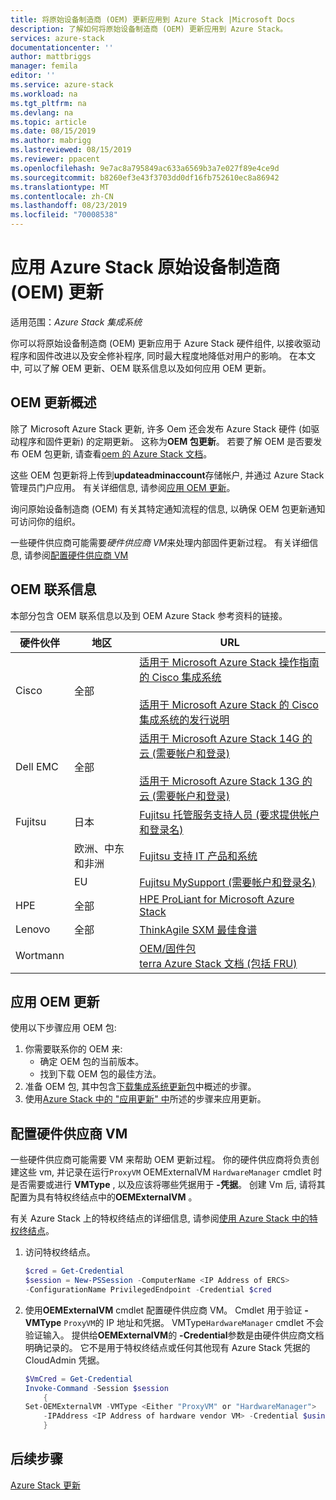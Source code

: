 ```yaml
---
title: 将原始设备制造商 (OEM) 更新应用到 Azure Stack |Microsoft Docs
description: 了解如何将原始设备制造商 (OEM) 更新应用到 Azure Stack。
services: azure-stack
documentationcenter: ''
author: mattbriggs
manager: femila
editor: ''
ms.service: azure-stack
ms.workload: na
ms.tgt_pltfrm: na
ms.devlang: na
ms.topic: article
ms.date: 08/15/2019
ms.author: mabrigg
ms.lastreviewed: 08/15/2019
ms.reviewer: ppacent
ms.openlocfilehash: 9e7ac8a795849ac633a6569b3a7e027f89e4ce9d
ms.sourcegitcommit: b8260ef3e43f3703dd0df16fb752610ec8a86942
ms.translationtype: MT
ms.contentlocale: zh-CN
ms.lasthandoff: 08/23/2019
ms.locfileid: "70008538"
---
```

# <a name="apply-azure-stack-original-equipment-manufacturer-oem-updates"></a>应用 Azure Stack 原始设备制造商 (OEM) 更新

适用范围：*Azure Stack 集成系统*

你可以将原始设备制造商 (OEM) 更新应用于 Azure Stack 硬件组件, 以接收驱动程序和固件改进以及安全修补程序, 同时最大程度地降低对用户的影响。 在本文中, 可以了解 OEM 更新、OEM 联系信息以及如何应用 OEM 更新。

## <a name="overview-of-oem-updates"></a>OEM 更新概述

除了 Microsoft Azure Stack 更新, 许多 Oem 还会发布 Azure Stack 硬件 (如驱动程序和固件更新) 的定期更新。 这称为**OEM 包更新**。 若要了解 OEM 是否要发布 OEM 包更新, 请查看[oem 的 Azure Stack 文档](#oem-contact-information)。

这些 OEM 包更新将上传到**updateadminaccount**存储帐户, 并通过 Azure Stack 管理员门户应用。 有关详细信息, 请参阅[应用 OEM 更新](#apply-oem-updates)。

询问原始设备制造商 (OEM) 有关其特定通知流程的信息, 以确保 OEM 包更新通知可访问你的组织。

一些硬件供应商可能需要*硬件供应商 VM*来处理内部固件更新过程。 有关详细信息, 请参阅[配置硬件供应商 VM](#configure-hardware-vendor-vm)

## <a name="oem-contact-information"></a>OEM 联系信息 

本部分包含 OEM 联系信息以及到 OEM Azure Stack 参考资料的链接。

| 硬件伙伴 | 地区 | URL |
|------------------|--------|-------------------------------------------------------------------------------------------------------------------------------------------------------------------------------------------------------------------------------------------------------------------------------------------------------------------------------------------|
| Cisco | 全部 | [适用于 Microsoft Azure Stack 操作指南的 Cisco 集成系统](https://www.cisco.com/c/en/us/td/docs/unified_computing/ucs/azure-stack/b_Azure_Stack_Operations_Guide_4-0/b_Azure_Stack_Operations_Guide_4-0_chapter_00.html#concept_wks_t1q_wbb)<br><br>[适用于 Microsoft Azure Stack 的 Cisco 集成系统的发行说明](https://www.cisco.com/c/en/us/support/servers-unified-computing/ucs-c-series-rack-mount-ucs-managed-server-software/products-release-notes-list.html) |
| Dell EMC | 全部 | [适用于 Microsoft Azure Stack 14G 的云 (需要帐户和登录)](https://support.emc.com/downloads/44615_Cloud-for-Microsoft-Azure-Stack-14G)<br><br>[适用于 Microsoft Azure Stack 13G 的云 (需要帐户和登录)](https://support.emc.com/downloads/42238_Cloud-for-Microsoft-Azure-Stack-13G) |
| Fujitsu | 日本 | [Fujitsu 托管服务支持人员 (要求提供帐户和登录名)](https://eservice.fujitsu.com/supportdesk-web/) |
|  | 欧洲、中东和非洲 | [Fujitsu 支持 IT 产品和系统](https://support.ts.fujitsu.com/IndexContact.asp?lng=COM&ln=no&LC=del) |
|  | EU | [Fujitsu MySupport (需要帐户和登录名)](https://support.ts.fujitsu.com/IndexMySupport.asp) |
| HPE | 全部 | [HPE ProLiant for Microsoft Azure Stack](http://www.hpe.com/info/MASupdates) |
| Lenovo | 全部 | [ThinkAgile SXM 最佳食谱](https://datacentersupport.lenovo.com/us/en/solutions/ht505122)
| Wortmann |  | [OEM/固件包](https://drive.terracloud.de/dl/fiTdTb66mwDAJWgUXUW8KNsd/OEM)<br>[terra Azure Stack 文档 (包括 FRU)](https://drive.terracloud.de/dl/fiWGZwCySZSQyNdykXCFiVCR/TerraAzSDokumentation)

## <a name="apply-oem-updates"></a>应用 OEM 更新

使用以下步骤应用 OEM 包:

1. 你需要联系你的 OEM 来:
      - 确定 OEM 包的当前版本。  
      - 找到下载 OEM 包的最佳方法。  
2. 准备 OEM 包, 其中包含[下载集成系统更新包](azure-stack-servicing-policy.md)中概述的步骤。
3. 使用[Azure Stack 中的 "应用更新" 中](azure-stack-apply-updates.md)所述的步骤来应用更新。

## <a name="configure-hardware-vendor-vm"></a>配置硬件供应商 VM

一些硬件供应商可能需要 VM 来帮助 OEM 更新过程。 你的硬件供应商将负责创建这些 vm, 并记录在运行`ProxyVM` OEMExternalVM `HardwareManager` cmdlet 时是否需要或进行 **VMType** , 以及应该将哪些凭据用于 **-凭据**。 创建 Vm 后, 请将其配置为具有特权终结点中的**OEMExternalVM** 。

有关 Azure Stack 上的特权终结点的详细信息, 请参阅[使用 Azure Stack 中的特权终结点](azure-stack-privileged-endpoint.md)。

1.  访问特权终结点。

    ```powershell  
    $cred = Get-Credential
    $session = New-PSSession -ComputerName <IP Address of ERCS>
    -ConfigurationName PrivilegedEndpoint -Credential $cred
    ```

2. 使用**OEMExternalVM** cmdlet 配置硬件供应商 VM。 Cmdlet 用于验证 **-VMType** `ProxyVM`的 IP 地址和凭据。 VMType`HardwareManager` cmdlet 不会验证输入。 提供给**OEMExternalVM**的 **-Credential**参数是由硬件供应商文档明确记录的。  它不是用于特权终结点或任何其他现有 Azure Stack 凭据的 CloudAdmin 凭据。

    ```powershell  
    $VmCred = Get-Credential
    Invoke-Command -Session $session
        { 
    Set-OEMExternalVM -VMType <Either "ProxyVM" or "HardwareManager">
        -IPAddress <IP Address of hardware vendor VM> -Credential $using:VmCred
        }
    ```

## <a name="next-steps"></a>后续步骤

[Azure Stack 更新](azure-stack-updates.md)
